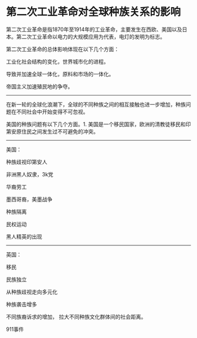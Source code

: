 # 第二次工业革命对全球种族关系的影响

第二次工业革命是指1870年至1914年的工业革命，主要发生在西欧、美国以及日本。第二次工业革命以电力的大规模应用为代表，电灯的发明为标志。

第二次工业革命的总体影响体现在以下几个方面：

工业化社会结构的变化，世界城市化的进程。

导致并加速全球一体化，原料和市场的一体化。

帝国主义加速殖民地的争夺。

----------------------------------

在新一轮的全球化浪潮下，全球的不同种族之间的相互接触也进一步增加，种族问题在不同社会中开始变得不可忽视。

美国的种族问题有以下几个方面。1. 美国是一个移民国家，欧洲的清教徒移民和印第安原住民之间发生过不可避免的冲突。

-------------------------

美国：

种族歧视印第安人

非洲黑人奴隶，3k党

华裔劳工

墨西哥裔，美墨战争

种族隔离

民权运动

黑人精英的出现

----------------------------------------

英国：

移民

民族独立

从种族歧视走向多元化

种族袭击增多

不同族裔诉求的增加， 拉大不同种族文化群体间的社会距离。

911事件

